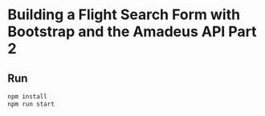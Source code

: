 # Building a Flight Search Form with Bootstrap and the Amadeus API Part 2

## Run

```bash
npm install
npm run start
```
